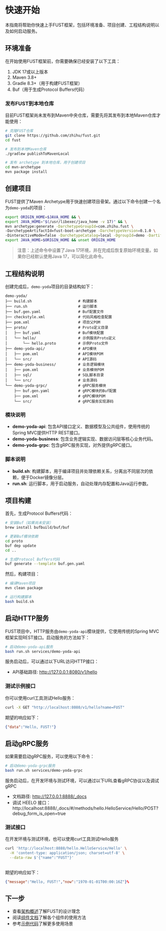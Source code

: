 # 快速开始

本指南将帮助你快速上手FUST框架，包括环境准备、项目创建、工程结构说明以及如何启动服务。

## 环境准备

在开始使用FUST框架前，你需要确保已经安装了以下工具：

1. JDK 17或以上版本
2. Maven 3.8+
3. Gradle 8.3+（用于构建FUST框架）
4. Buf（用于生成Protocol Buffers代码）

### 发布FUST到本地仓库

目前FUST框架尚未发布到Maven中央仓库，需要先将其发布到本地Maven仓库才能使用：

```bash
# 克隆FUST仓库
git clone https://github.com/zhihu/fust.git
cd fust

# 发布到本地Maven仓库
./gradlew publishToMavenLocal

# 发布 archetype 到本地仓库，用于创建项目
cd mvn-archetype
mvn package install

```

## 创建项目

FUST提供了Maven Archetype用于快速创建项目骨架。通过以下命令创建一个名为`demo-yoda`的项目：

```bash
export ORIGIN_HOME=$JAVA_HOME && \
export JAVA_HOME="$(/usr/libexec/java_home -v 17)" && \
mvn archetype:generate -DarchetypeGroupId=com.zhihu.fust \
-DarchetypeArtifactId=fust-boot-archetype -DarchetypeVersion=0.1.0 \
-DinteractiveMode=false -DarchetypeCatalog=local -DgroupId=demo -DartifactId=demo-yoda && \
export JAVA_HOME=$ORIGIN_HOME && unset ORIGIN_HOME
```

> 注意：上述命令中设置了Java 17环境，并在完成后恢复原始环境变量。如果你已经默认使用Java 17，可以简化此命令。

## 工程结构说明

创建完成后，`demo-yoda`项目的目录结构如下：

```
demo-yoda/
├── build.sh                     # 构建脚本
├── run.sh                       # 运行脚本
├── buf.gen.yaml                 # Buf配置文件
├── checkstyle.xml               # 代码风格检查配置
├── pom.xml                      # 项目父POM
├── proto/                       # Proto定义目录
│   ├── buf.yaml                 # Buf模块配置
│   └── hello/                   # 示例服务Proto定义
│       └── hello.proto          # 示例Proto文件
├── demo-yoda-api/               # API模块
│   ├── pom.xml                  # API模块POM
│   └── src/                     # API源码
├── demo-yoda-business/          # 业务逻辑模块
│   ├── pom.xml                  # 业务模块POM
│   ├── sql/                     # SQL脚本目录
│   └── src/                     # 业务源码
└── demo-yoda-grpc/              # gRPC服务模块
    ├── buf.gen.yaml             # gRPC模块的Buf配置
    ├── pom.xml                  # gRPC模块POM
    └── src/                     # gRPC服务实现源码
```

### 模块说明

- **demo-yoda-api**: 包含API接口定义、数据模型及公共组件，使用传统的Spring MVC提供HTTP REST接口。
- **demo-yoda-business**: 包含业务逻辑实现、数据访问层等核心业务代码。
- **demo-yoda-grpc**: 包含gRPC服务实现，对外提供gRPC接口。

### 脚本说明

- **build.sh**: 构建脚本，用于编译项目并处理依赖关系，分离出不同层次的依赖，便于Docker镜像分层。
- **run.sh**: 运行脚本，用于启动服务，自动处理内存配置和Java运行参数。

## 项目构建

首先，生成Protocol Buffers代码：

```bash
# 安装Buf（如果尚未安装）
brew install bufbuild/buf/buf

# 更新Buf模块依赖
cd proto
buf dep update
cd ..

# 生成Protocol Buffers代码
buf generate --template buf.gen.yaml
```

然后，构建项目：

```bash
# 编译Maven项目
mvn clean package

# 运行构建脚本
bash build.sh
```

## 启动HTTP服务

FUST项目中，HTTP服务由`demo-yoda-api`模块提供，它使用传统的Spring MVC框架实现REST接口。启动服务的方法如下：

```bash
# 启动demo-yoda-api服务
bash run.sh services/demo-yoda-api
```

服务启动后，可以通过以下URL访问HTTP接口：

- API基础路径: http://127.0.0.1:8080/v1/hello

### 测试示例接口

你可以使用curl工具测试Hello服务：

```bash
curl -X GET "http://localhost:8080/v1/hello?name=FUST"
```

期望的响应如下：

```json
{"data":"Hello, FUST!"}
```

## 启动gRPC服务

如果需要启动gRPC服务，可以使用以下命令：

```bash
# 启动demo-yoda-grpc服务
bash run.sh services/demo-yoda-grpc
```
服务启动后，在开发环境与测试环境，可以通过以下URL查看gRPC协议以及调试gRPC

- 文档路径: http://127.0.0.1:8888/_docs
- 调试 HEELO 接口：http://localhost:8888/_docs/#/methods/hello.HelloService/Hello/POST?debug_form_is_open=true

### 测试接口

在开发环境与测试环境，也可以使用curl工具测试Hello服务

```bash
curl 'http://localhost:8888/hello.HelloService/Hello' \
  -H 'content-type: application/json; charset=utf-8' \
  --data-raw $'{"name":"FUST"}'
  
```

期望的响应如下：
```json
{"message":"Hello, FUST!","now":"1970-01-01T00:00:16Z"}%
```

## 下一步

- 查看[架构概述](./architecture.md)了解FUST的设计理念
- 阅读[组件文档](../components/)了解各个组件的使用方法
- 参考[示例代码](../examples/)了解更多使用场景